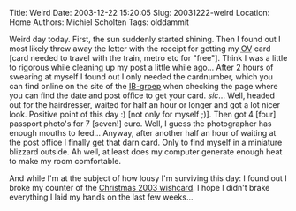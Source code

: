 Title: Weird
Date: 2003-12-22 15:20:05
Slug: 20031222-weird
Location: Home
Authors: Michiel Scholten
Tags: olddammit

<p>Weird day today. First, the sun suddenly started shining. Then I found out I most likely threw away the letter with the receipt for getting my <acronym title="Openbaar Vervoer">OV</acronym> card [card needed to travel with the train, metro etc for "free"]. Think I was a little to rigorous while cleaning up my post a little while ago... After 2 hours of swearing at myself I found out I only needed the cardnumber, which you can find online on the site of the <a href="http://www.ib-groep.nl">IB-groep</a> when checking the page where you can find the date and post office to get your card. <i>sic</i>... Well, headed out for the hairdresser, waited for half an hour or longer and got a lot nicer look. Positive point of this day :) [not only for myself ;)]. Then got 4 [four] passport photo's for 7 [seven!] euro. Well, I guess the photographer has enough mouths to feed... Anyway, after another half an hour of waiting at the post office I finally get that darn card. Only to find myself in a miniature blizzard outside. Ah well, at least does my computer generate enough heat to make my room comfortable.</p>
<p>And while I'm at the subject of how lousy I'm surviving this day: I found out I broke my counter of the <a href="/cards/xmas2003.php">Christmas 2003 wishcard</a>. I hope I didn't brake everything I laid my hands on the last few weeks...</p>
